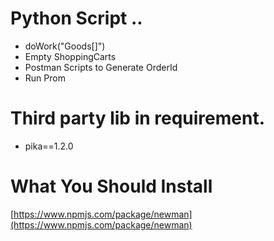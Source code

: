 # Python Script .. 

- doWork("Goods[]") 
- Empty ShoppingCarts
- Postman Scripts to Generate OrderId
- Run Prom

# Third party lib in requirement.
- pika==1.2.0

# What You Should Install 
  [https://www.npmjs.com/package/newman](https://www.npmjs.com/package/newman)
